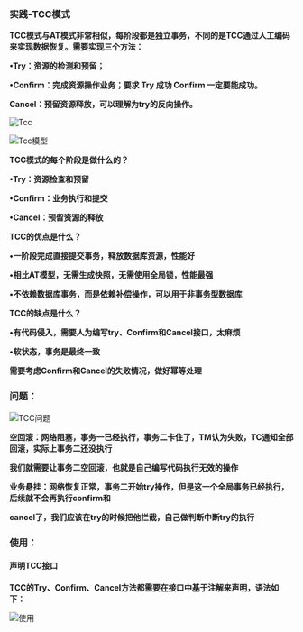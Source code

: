 ### 实践-TCC模式



**TCC模式与AT模式非常相似，每阶段都是独立事务，不同的是TCC通过人工编码来实现数据恢复。需要实现三个方法：**

**•Try：资源的检测和预留；** 

**•Confirm：完成资源操作业务；要求 Try 成功 Confirm 一定要能成功。**

**Cancel：预留资源释放，可以理解为try的反向操作。**



![Tcc](E:\笔记整理\微服务技术\seata\图片\Tcc.png)





![Tcc模型](E:\笔记整理\微服务技术\seata\图片\Tcc模型.png)



**TCC模式的每个阶段是做什么的？**

**•Try：资源检查和预留**

**•Confirm：业务执行和提交**

**•Cancel：预留资源的释放**



**TCC的优点是什么？**

**•一阶段完成直接提交事务，释放数据库资源，性能好**

**•相比AT模型，无需生成快照，无需使用全局锁，性能最强**

**•不依赖数据库事务，而是依赖补偿操作，可以用于非事务型数据库**



**TCC的缺点是什么？**

**•有代码侵入，需要人为编写try、Confirm和Cancel接口，太麻烦**

**•软状态，事务是最终一致**

**需要考虑Confirm和Cancel的失败情况，做好幂等处理**





### 问题：

![TCC问题](E:\笔记整理\微服务技术\seata\图片\TCC问题.png)

**空回滚：网络阻塞，事务一已经执行，事务二卡住了，TM认为失败，TC通知全部回滚，实际上事务二还没执行**

**我们就需要让事务二空回滚，也就是自己编写代码执行无效的操作**



**业务悬挂：网络恢复正常，事务二开始try操作，但是这一个全局事务已经执行，后续就不会再执行confirm和**

**cancel了，我们应该在try的时候把他拦截，自己做判断中断try的执行**



### 使用：



#### 声明TCC接口

**TCC的Try、Confirm、Cancel方法都需要在接口中基于注解来声明，语法如下：**



![使用](E:\笔记整理\微服务技术\seata\图片\使用.png)